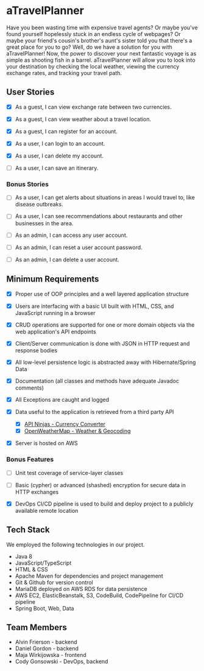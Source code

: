# aTravelPlanner
Have you been wasting time with expensive travel agents? Or maybe you've found yourself hopelessly stuck in an endless cycle of webpages? Or maybe your friend's cousin's brother's aunt's sister told you that there's a great place for you to go? Well, do we have a solution for you with aTravelPlanner! Now, the power to discover your next fantastic voyage is as simple as shooting fish in a barrel. aTravelPlanner will allow you to look into your destination by checking the local weather, viewing the currency exchange rates, and tracking your travel path.


## User Stories
  - [x] As a guest, I can view exchange rate between two currencies.
  - [x] As a guest, I can view weather about a travel location.
  - [x] As a guest, I can register for an account.
  - [x] As a user, I can login to an account.
  - [x] As a user, I can delete my account.
  - [ ] As a user, I can save an itinerary.


### Bonus Stories
  - [ ] As a user, I can get alerts about situations in areas I would travel to, like disease outbreaks.
  - [ ] As a user, I can see recommendations about restaurants and other businesses in the area.
  - [ ] As an admin, I can access any user account.
  - [ ] As an admin, I can reset a user account password.
  - [ ] As an admin, I can delete a user account.


## Minimum Requirements
  - [x] Proper use of OOP principles and a well layered application structure
  - [x] Users are interfacing with a basic UI built with HTML, CSS, and JavaScript running in a browser
  - [x] CRUD operations are supported for one or more domain objects via the web application's API endpoints
  - [x] Client/Server communication is done with JSON in HTTP request and response bodies
  - [x] All low-level persistence logic is abstracted away with Hibernate/Spring Data
  - [x] Documentation (all classes and methods have adequate Javadoc comments)
  - [x] All Exceptions are caught and logged
  - [x] Data useful to the application is retrieved from a third party API
    - [x] [API Ninjas - Currency Converter](https://api-ninjas.com/api/convertcurrency)
    - [x] [OpenWeatherMap - Weather & Geocoding](https://openweathermap.org/)
  - [x] Server is hosted on AWS


### Bonus Features
  - [ ] Unit test coverage of service-layer classes
  - [ ] Basic (cypher) or advanced (shashed) encryption for secure data in HTTP exchanges
  - [x] DevOps CI/CD pipeline is used to build and deploy project to a publicly available remote location


## Tech Stack
We employed the following technologies in our project.
  - Java 8
  - JavaScript/TypeScript
  - HTML & CSS
  - Apache Maven for dependencies and project management
  - Git & Github for version control
  - MariaDB deployed on AWS RDS for data persistence
  - AWS EC2, ElasticBeanstalk, S3, CodeBuild, CodePipeline for CI/CD pipeline
  - Spring Boot, Web, Data


## Team Members
  - Alvin Frierson - backend
  - Daniel Gordon - backend
  - Maja Wirkijowska - frontend
  - Cody Gonsowski - DevOps, backend
